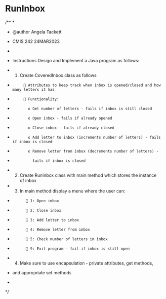 # RunInbox
 
/**
*
* @author Angela Tackett
* CMIS 242 24MAR2023
*
* Instructions Design and Implement a Java program as follows: 

* 1) Create CoveredInbox class as follows 
*           Attributes to keep track when inbox is opened/closed and how many letters it has 
*           Functionality: 
*            o Get number of letters - fails if inbox is still closed 
*            o Open inbox - fails if already opened 
*            o Close inbox - fails if already closed 
*            o Add letter to inbox (increments number of letters) - fails if inbox is closed 
*            o Remove letter from inbox (decrements number of letters) -
*              fails if inbox is closed 
* 2) Create RunInbox class with main method which stores the instance of inbox 
* 3) In main method display a menu where the user can: 
*            1: Open inbox 
*            2: Close inbox 
*            3: Add letter to inbox 
*            4: Remove letter from inbox 
*            5: Check number of letters in inbox 
*            9: Exit program - fail if inbox is still open 
* 4) Make sure to use encapsulation - private attributes, get methods, 
* and appropriate set methods
*
*/